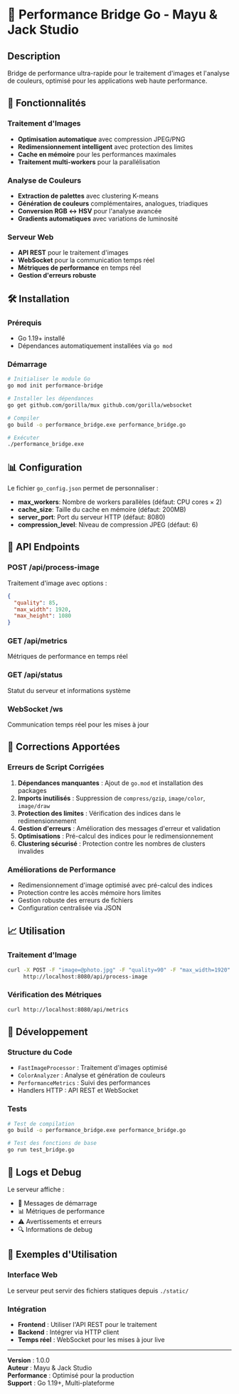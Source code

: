 # 🚀 Performance Bridge Go - Mayu & Jack Studio

## Description
Bridge de performance ultra-rapide pour le traitement d'images et l'analyse de couleurs, optimisé pour les applications web haute performance.

## 🎯 Fonctionnalités

### Traitement d'Images
- **Optimisation automatique** avec compression JPEG/PNG
- **Redimensionnement intelligent** avec protection des limites
- **Cache en mémoire** pour les performances maximales
- **Traitement multi-workers** pour la parallélisation

### Analyse de Couleurs
- **Extraction de palettes** avec clustering K-means
- **Génération de couleurs** complémentaires, analogues, triadiques
- **Conversion RGB ↔ HSV** pour l'analyse avancée
- **Gradients automatiques** avec variations de luminosité

### Serveur Web
- **API REST** pour le traitement d'images
- **WebSocket** pour la communication temps réel
- **Métriques de performance** en temps réel
- **Gestion d'erreurs robuste**

## 🛠️ Installation

### Prérequis
- Go 1.19+ installé
- Dépendances automatiquement installées via `go mod`

### Démarrage
```bash
# Initialiser le module Go
go mod init performance-bridge

# Installer les dépendances
go get github.com/gorilla/mux github.com/gorilla/websocket

# Compiler
go build -o performance_bridge.exe performance_bridge.go

# Exécuter
./performance_bridge.exe
```

## 📊 Configuration

Le fichier `go_config.json` permet de personnaliser :
- **max_workers**: Nombre de workers parallèles (défaut: CPU cores × 2)
- **cache_size**: Taille du cache en mémoire (défaut: 200MB)
- **server_port**: Port du serveur HTTP (défaut: 8080)
- **compression_level**: Niveau de compression JPEG (défaut: 6)

## 🔌 API Endpoints

### POST /api/process-image
Traitement d'image avec options :
```json
{
  "quality": 85,
  "max_width": 1920,
  "max_height": 1080
}
```

### GET /api/metrics
Métriques de performance en temps réel

### GET /api/status
Statut du serveur et informations système

### WebSocket /ws
Communication temps réel pour les mises à jour

## 🚨 Corrections Apportées

### Erreurs de Script Corrigées
1. **Dépendances manquantes** : Ajout de `go.mod` et installation des packages
2. **Imports inutilisés** : Suppression de `compress/gzip`, `image/color`, `image/draw`
3. **Protection des limites** : Vérification des indices dans le redimensionnement
4. **Gestion d'erreurs** : Amélioration des messages d'erreur et validation
5. **Optimisations** : Pré-calcul des indices pour le redimensionnement
6. **Clustering sécurisé** : Protection contre les nombres de clusters invalides

### Améliorations de Performance
- Redimensionnement d'image optimisé avec pré-calcul des indices
- Protection contre les accès mémoire hors limites
- Gestion robuste des erreurs de fichiers
- Configuration centralisée via JSON

## 📈 Utilisation

### Traitement d'Image
```bash
curl -X POST -F "image=@photo.jpg" -F "quality=90" -F "max_width=1920" \
     http://localhost:8080/api/process-image
```

### Vérification des Métriques
```bash
curl http://localhost:8080/api/metrics
```

## 🔧 Développement

### Structure du Code
- `FastImageProcessor` : Traitement d'images optimisé
- `ColorAnalyzer` : Analyse et génération de couleurs
- `PerformanceMetrics` : Suivi des performances
- Handlers HTTP : API REST et WebSocket

### Tests
```bash
# Test de compilation
go build -o performance_bridge.exe performance_bridge.go

# Test des fonctions de base
go run test_bridge.go
```

## 📝 Logs et Debug

Le serveur affiche :
- 🚀 Messages de démarrage
- 📊 Métriques de performance
- ⚠️ Avertissements et erreurs
- 🔍 Informations de debug

## 🎨 Exemples d'Utilisation

### Interface Web
Le serveur peut servir des fichiers statiques depuis `./static/`

### Intégration
- **Frontend** : Utiliser l'API REST pour le traitement
- **Backend** : Intégrer via HTTP client
- **Temps réel** : WebSocket pour les mises à jour live

---

**Version** : 1.0.0  
**Auteur** : Mayu & Jack Studio  
**Performance** : Optimisé pour la production  
**Support** : Go 1.19+, Multi-plateforme
